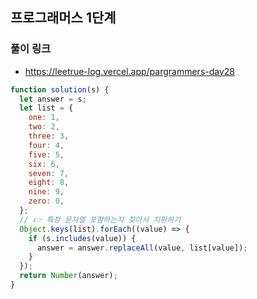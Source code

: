 ## 프로그래머스 1단계

### 풀이 링크

- https://leetrue-log.vercel.app/pargrammers-day28

```javascript
function solution(s) {
  let answer = s;
  let list = {
    one: 1,
    two: 2,
    three: 3,
    four: 4,
    five: 5,
    six: 6,
    seven: 7,
    eight: 8,
    nine: 9,
    zero: 0,
  };
  // 👉 특정 문자열 포함하는지 찾아서 치환하기
  Object.keys(list).forEach((value) => {
    if (s.includes(value)) {
      answer = answer.replaceAll(value, list[value]);
    }
  });
  return Number(answer);
}
```
